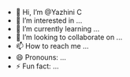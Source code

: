 - 👋 Hi, I’m @Yazhini C
- 👀 I’m interested in ...
- 🌱 I’m currently learning ...
- 💞️ I’m looking to collaborate on ...
- 📫 How to reach me ...
- 😄 Pronouns: ...
- ⚡ Fun fact: ...

<!---
YazhiniC/YazhiniC is a ✨ special ✨ repository because its `README.md` (this file) appears on your GitHub profile.
You can click the Preview link to take a look at your changes.
--->

